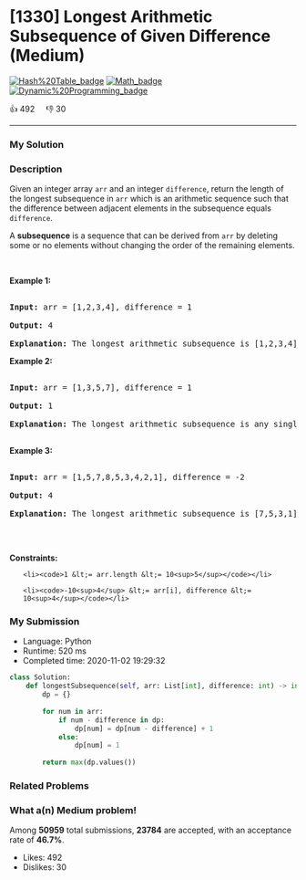 # [1330] Longest Arithmetic Subsequence of Given Difference (Medium)

[![Hash%20Table_badge](https://img.shields.io/badge/topic-Hash%20Table-green.svg)](https://leetcode.com/problems/longest-arithmetic-subsequence-of-given-difference/)  [![Math_badge](https://img.shields.io/badge/topic-Math-green.svg)](https://leetcode.com/problems/longest-arithmetic-subsequence-of-given-difference/)  [![Dynamic%20Programming_badge](https://img.shields.io/badge/topic-Dynamic%20Programming-green.svg)](https://leetcode.com/problems/longest-arithmetic-subsequence-of-given-difference/) 

:+1: 492 &nbsp; &nbsp; :thumbsdown: 30

---

### My Solution


### Description
<p>Given an integer array <code>arr</code> and an integer <code>difference</code>, return the length of the longest subsequence in <code>arr</code> which is an arithmetic sequence such that the difference between adjacent elements in the subsequence equals <code>difference</code>.</p>

<p>A <strong>subsequence</strong> is a sequence that can be derived from <code>arr</code> by deleting some or no elements without changing the order of the remaining elements.</p>

<p>&nbsp;</p>
<p><strong>Example 1:</strong></p>

<pre>
<strong>Input:</strong> arr = [1,2,3,4], difference = 1
<strong>Output:</strong> 4
<strong>Explanation: </strong>The longest arithmetic subsequence is [1,2,3,4].</pre>

<p><strong>Example 2:</strong></p>

<pre>
<strong>Input:</strong> arr = [1,3,5,7], difference = 1
<strong>Output:</strong> 1
<strong>Explanation: </strong>The longest arithmetic subsequence is any single element.
</pre>

<p><strong>Example 3:</strong></p>

<pre>
<strong>Input:</strong> arr = [1,5,7,8,5,3,4,2,1], difference = -2
<strong>Output:</strong> 4
<strong>Explanation: </strong>The longest arithmetic subsequence is [7,5,3,1].
</pre>

<p>&nbsp;</p>
<p><strong>Constraints:</strong></p>

<ul>
	<li><code>1 &lt;= arr.length &lt;= 10<sup>5</sup></code></li>
	<li><code>-10<sup>4</sup> &lt;= arr[i], difference &lt;= 10<sup>4</sup></code></li>
</ul>


### My Submission

- Language: Python
- Runtime: 520 ms
- Completed time: 2020-11-02 19:29:32

```Python
class Solution:
    def longestSubsequence(self, arr: List[int], difference: int) -> int:
        dp = {}
        
        for num in arr:
            if num - difference in dp:
                dp[num] = dp[num - difference] + 1
            else:
                dp[num] = 1
        
        return max(dp.values())
```


### Related Problems




### What a(n) Medium problem!
Among **50959** total submissions, **23784** are accepted, with an acceptance rate of **46.7%**. <br>

- Likes: 492
- Dislikes: 30

